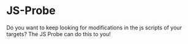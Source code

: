 # JS-Probe
Do you want to keep looking for modifications in the js scripts of your targets? The JS Probe can do this to you!
